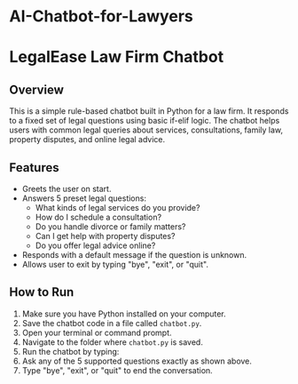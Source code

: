 # AI-Chatbot-for-Lawyers
# LegalEase Law Firm Chatbot

## Overview

This is a simple rule-based chatbot built in Python for a law firm. It responds to a fixed set of legal questions using basic if-elif logic. The chatbot helps users with common legal queries about services, consultations, family law, property disputes, and online legal advice.

## Features

- Greets the user on start.
- Answers 5 preset legal questions:
  - What kinds of legal services do you provide?
  - How do I schedule a consultation?
  - Do you handle divorce or family matters?
  - Can I get help with property disputes?
  - Do you offer legal advice online?
- Responds with a default message if the question is unknown.
- Allows user to exit by typing "bye", "exit", or "quit".

## How to Run

1. Make sure you have Python installed on your computer.
2. Save the chatbot code in a file called `chatbot.py`.
3. Open your terminal or command prompt.
4. Navigate to the folder where `chatbot.py` is saved.
5. Run the chatbot by typing:
6. Ask any of the 5 supported questions exactly as shown above.
7. Type "bye", "exit", or "quit" to end the conversation.

